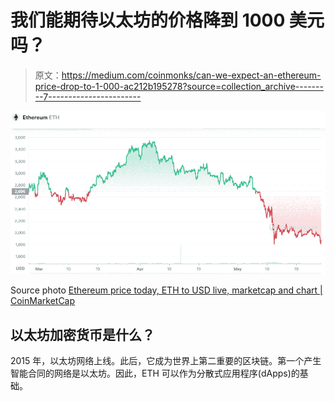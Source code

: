# 我们能期待以太坊的价格降到 1000 美元吗？

> 原文：<https://medium.com/coinmonks/can-we-expect-an-ethereum-price-drop-to-1-000-ac212b195278?source=collection_archive---------7----------------------->

![](img/c049af52a415aa388d161adb8da2d0f8.png)

Source photo [Ethereum price today, ETH to USD live, marketcap and chart | CoinMarketCap](https://coinmarketcap.com/currencies/ethereum/)

## 以太坊加密货币是什么？

2015 年，以太坊网络上线。此后，它成为世界上第二重要的区块链。第一个产生智能合同的网络是以太坊。因此，ETH 可以作为分散式应用程序(dApps)的基础。